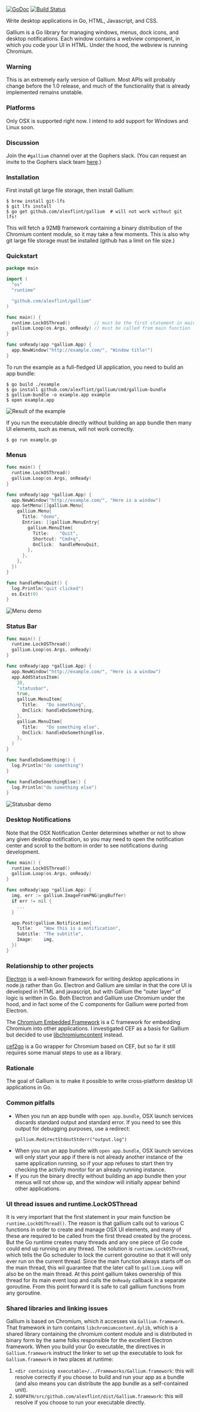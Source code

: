 [![GoDoc](https://godoc.org/github.com/alexflint/gallium?status.svg)](https://godoc.org/github.com/alexflint/gallium)
[![Build Status](https://travis-ci.org/alexflint/gallium.svg?branch=master)](https://travis-ci.org/alexflint/gallium)

Write desktop applications in Go, HTML, Javascript, and CSS.

Gallium is a Go library for managing windows, menus, dock icons, and desktop notifications. Each window contains a webview component, in which you code your UI in HTML. Under the hood, the webview is running Chromium.

### Warning

This is an extremely early version of Gallium. Most APIs will probably change
before the 1.0 release, and much of the functionality that is already implemented
remains unstable.

### Platforms

Only OSX is supported right now. I intend to add support for Windows and Linux
soon.

### Discussion

Join the `#gallium` channel over at the Gophers slack. (You can request an invite to
the Gophers slack team [here](https://gophersinvite.herokuapp.com/).)

### Installation

First install git large file storage, then install Gallium:
```shell
$ brew install git-lfs
$ git lfs install
$ go get github.com/alexflint/gallium  # will not work without git lfs!
```

This will fetch a 92MB framework containing a binary distribution
of the Chromium content module, so it may take a few moments. This
is also why git large file storage must be installed (github has
a limit on file size.)

### Quickstart

```go
package main

import (
  "os"
  "runtime"

  "github.com/alexflint/gallium"
)

func main() {
  runtime.LockOSThread()         // must be the first statement in main - see below
  gallium.Loop(os.Args, onReady) // must be called from main function
}

func onReady(app *gallium.App) {
  app.NewWindow("http://example.com/", "Window title!")
}
```

To run the example as a full-fledged UI application, you need to build
an app bundle:
```shell
$ go build ./example
$ go install github.com/alexflint/gallium/cmd/gallium-bundle
$ gallium-bundle -o example.app example
$ open example.app
```

![Result of the example](https://cloud.githubusercontent.com/assets/640247/18623245/c71c2d26-7def-11e6-9ad3-1a5541d7fc86.png)

If you run the executable directly without building an app bundle then
many UI elements, such as menus, will not work correctly.

```shell
$ go run example.go
```

### Menus

```go
func main() {
  runtime.LockOSThread()
  gallium.Loop(os.Args, onReady)
}

func onReady(app *gallium.App) {
  app.NewWindow("http://example.com/", "Here is a window")
  app.SetMenu([]gallium.Menu{
    gallium.Menu{
      Title: "demo",
      Entries: []gallium.MenuEntry{
        gallium.MenuItem{
          Title:    "Quit",
          Shortcut: "Cmd+q",
          OnClick:  handleMenuQuit,
        },
      },
    },
  })
}

func handleMenuQuit() {
  log.Println("quit clicked")
  os.Exit(0)
}
```

![Menu demo](https://cloud.githubusercontent.com/assets/640247/18698299/e5c21f62-7f7d-11e6-9b35-73a8230bb45d.png)

### Status Bar

```go
func main() {
  runtime.LockOSThread()
  gallium.Loop(os.Args, onReady)
}

func onReady(app *gallium.App) {
  app.NewWindow("http://example.com/", "Here is a window")
  app.AddStatusItem(
    20,
    "statusbar",
    true,
    gallium.MenuItem{
      Title:   "Do something",
      OnClick: handleDoSomething,
    },
    gallium.MenuItem{
      Title:   "Do something else",
      OnClick: handleDoSomethingElse,
    },
  )
}

func handleDoSomething() {
  log.Println("do something")
}

func handleDoSomethingElse() {
  log.Println("do something else")
}
```

![Statusbar demo](https://cloud.githubusercontent.com/assets/640247/18698431/06e9d88c-7f7f-11e6-9fa5-d6be40a07840.png)

### Desktop Notifications

Note that the OSX Notification Center determines whether or not to show any
given desktop notification, so you may need to open the notification center
and scroll to the bottom in order to see notifications during development.

```go
func main() {
  runtime.LockOSThread()
  gallium.Loop(os.Args, onReady)
}

func onReady(app *gallium.App) {
  img, err := gallium.ImageFromPNG(pngBuffer)
  if err != nil {
    ...
  }

  app.Post(gallium.Notification{
    Title:    "Wow this is a notification",
    Subtitle: "The subtitle",
    Image:    img,
  })
}
```

### Relationship to other projects

[Electron](http://electron.atom.io/) is a well-known framework for writing desktop applications in node.js rather than Go. Electron and Gallium are similar in that the core UI is developed in HTML and javascript, but with Gallium the "outer layer" of logic is written in Go. Both Electron and Gallium use Chromium under the hood, and in fact some of the C components for Gallium were ported from Electron.

The [Chromium Embedded Framework](https://bitbucket.org/chromiumembedded/cef) is a C framework for embedding Chromium into other applications. I investigated CEF as a basis for Gallium but decided to use [libchromiumcontent](https://github.com/electron/libchromiumcontent) instead.

[cef2go](https://github.com/cztomczak/cef2go) is a Go wrapper for Chromium based on CEF, but so far it still requires some manual steps to use as a library.

### Rationale

The goal of Gallium is to make it possible to write cross-platform
desktop UI applications in Go.

### Common pitfalls

- When you run an app bundle with `open app.bundle`, OSX launch services
  discards standard output and standard error. If you need to see
  this output for debugging purposes, use a redirect:
  ```
  gallium.RedirectStdoutStderr("output.log")
  ```
- When you run an app bundle with `open app.bundle`, OSX launch services
  will only start your app if there is not already another instance
  of the same application running, so if your app refuses to start then
  try checking the activity monitor for an already running instance.
- If you run the binary directly without building an app bundle then
  your menus will not show up, and the window will initially appear
  behind other applications.

### UI thread issues and runtime.LockOSThread

It is very important that the first statement in your main function
be `runtime.LockOSThread()`. The reason is that gallium calls
out to various C functions in order to create and manage OSX UI elements,
and many of these are required to be called from the first thread
created by the process. But the Go runtime creates many threads and any
one piece of Go code could end up running on any thread. The solution
is `runtime.LockOSThread`, which tells the Go scheduler to lock the
current goroutine so that it will only ever run on the current thread.
Since the main function always starts off on the main thread, this wil
guarantee that the later call to `gallium.Loop` will also be on the main
thread. At this point gallium takes ownership of this thread for its main
event loop and calls the `OnReady` callback in a separate goroutine.
From this point forward it is safe to call gallium functions from any
goroutine.

### Shared libraries and linking issues

Gallium is based on Chromium, which it accesses via `Gallium.framework`.
That framework in turn contains `libchromiumcontent.dylib`, which is a 
shared library containing the chromium content module and is distributed
in binary form by the same folks responsible for the excellent Electron
framework. When you build your Go executable, the directives in
`Gallium.framework` instruct the linker to set up the executable to look for
`Gallium.framework` in two places at runtime:
 1. `<dir containing executable>/../Frameworks/Gallium.framework`: this
     will resolve correctly if you choose to build and run your app as a
     bundle (and also means you can distribute the app bundle as a
     self-contained unit).
 2. `$GOPATH/src/github.com/alexflint/dist/Gallium.framework`: this will
     resolve if you choose to run your executable directly.

